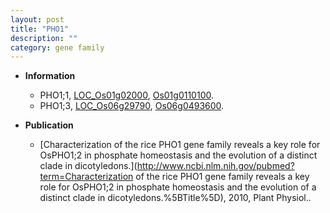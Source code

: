 ```yaml
---
layout: post
title: "PHO1"
description: ""
category: gene family
---
```


* **Information**  
    + PHO1;1, [LOC_Os01g02000](http://rice.uga.edu/cgi-bin/ORF_infopage.cgi?orf=LOC_Os01g02000), [Os01g0110100](https://rapdb.dna.affrc.go.jp/locus/?name=Os01g0110100).
    + PHO1;3, [LOC_Os06g29790](http://rice.uga.edu/cgi-bin/ORF_infopage.cgi?orf=LOC_Os06g29790), [Os06g0493600](https://rapdb.dna.affrc.go.jp/locus/?name=Os06g0493600).

* **Publication**  
    + [Characterization of the rice PHO1 gene family reveals a key role for OsPHO1;2 in phosphate homeostasis and the evolution of a distinct clade in dicotyledons.](http://www.ncbi.nlm.nih.gov/pubmed?term=Characterization of the rice PHO1 gene family reveals a key role for OsPHO1;2 in phosphate homeostasis and the evolution of a distinct clade in dicotyledons.%5BTitle%5D), 2010, Plant Physiol..


